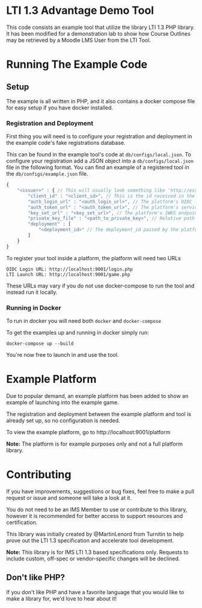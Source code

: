 # LTI 1.3 Advantage Demo Tool
This code consists an example tool that utilize the library LTI 1.3 PHP library.  It has been modified for a demonstration lab to show how Course Outlines may be retrieved by a Moodle LMS User from the LTI Tool.

# Running The Example Code

## Setup
The example is all written in PHP, and it also contains a docker compose file for easy setup if you have docker installed.

### Registration and Deployment
First thing you will need is to configure your registration and deployment in the example code's fake registrations database.

This can be found in the example tool's code at `db/configs/local.json`.
To configure your registration add a JSON object into a `db/configs/local.json` file in the following format. You can find an example of a registered tool in the `db/configs/example.json` file.

```javascript
{
    "<issuer>" : { // This will usually look something like 'http://example.com'
        "client_id" : "<client_id>", // This is the id received in the 'aud' during a launch
        "auth_login_url" : "<auth_login_url>", // The platform's OIDC login endpoint
        "auth_token_url" : "<auth_token_url>", // The platform's service authorization endpoint
        "key_set_url" : "<key_set_url>", // The platform's JWKS endpoint
        "private_key_file" : "<path_to_private_key>", // Relative path to the tool's private key
        "deployment" : [
            "<deployment_id>" // The deployment_id passed by the platform during launch
        ]
    }
}
```

To register your tool inside a platform, the platform will need two URLs

```
OIDC Login URL: http://localhost:9001/login.php
LTI Launch URL: http://localhost:9001/game.php
```

These URLs may vary if you do not use docker-compose to run the tool and instead run it locally.

### Running in Docker
To run in docker you will need both `docker` and `docker-compose`

To get the examples up and running in docker simply run:
```
docker-compose up --build
```

You're now free to launch in and use the tool.

# Example Platform
Due to popular demand, an example platform has been added to show an example of launching into the example game.

The registration and deployment between the example platform and tool is already set up, so no configuration is needed.

To view the example platform, go to http://localhost:9001/platform

**Note:** The platform is for example purposes only and not a full platform library.

# Contributing
If you have improvements, suggestions or bug fixes, feel free to make a pull request or issue and someone will take a look at it.

You do not need to be an IMS Member to use or contribute to this library, however it is recommended for better access to support resources and certification.

This library was initially created by @MartinLenord from Turnitin to help prove out the LTI 1.3 specification and accelerate tool development.

**Note:** This library is for IMS LTI 1.3 based specifications only. Requests to include custom, off-spec or vendor-specific changes will be declined.

## Don't like PHP?
If you don't like PHP and have a favorite language that you would like to make a library for, we'd love to hear about it!

